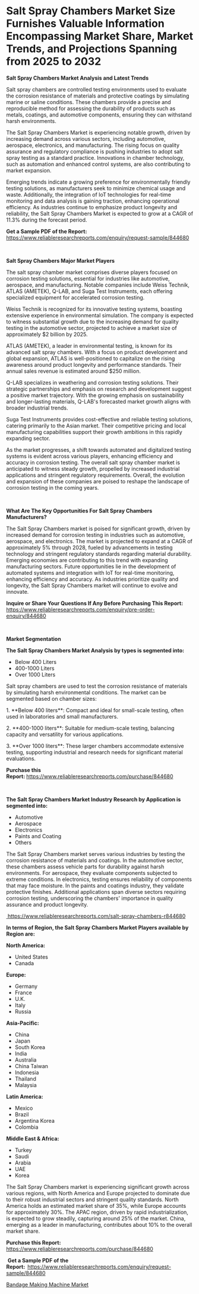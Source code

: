 <p><h1>Salt Spray Chambers Market Size Furnishes Valuable Information Encompassing Market Share, Market Trends, and Projections Spanning from 2025 to 2032</h1></p><p><strong>Salt Spray Chambers Market Analysis and Latest Trends</strong></p>
<p><p>Salt spray chambers are controlled testing environments used to evaluate the corrosion resistance of materials and protective coatings by simulating marine or saline conditions. These chambers provide a precise and reproducible method for assessing the durability of products such as metals, coatings, and automotive components, ensuring they can withstand harsh environments.</p><p>The Salt Spray Chambers Market is experiencing notable growth, driven by increasing demand across various sectors, including automotive, aerospace, electronics, and manufacturing. The rising focus on quality assurance and regulatory compliance is pushing industries to adopt salt spray testing as a standard practice. Innovations in chamber technology, such as automation and enhanced control systems, are also contributing to market expansion. </p><p>Emerging trends indicate a growing preference for environmentally friendly testing solutions, as manufacturers seek to minimize chemical usage and waste. Additionally, the integration of IoT technologies for real-time monitoring and data analysis is gaining traction, enhancing operational efficiency. As industries continue to emphasize product longevity and reliability, the Salt Spray Chambers Market is expected to grow at a CAGR of 11.3% during the forecast period.</p></p>
<p><strong>Get a Sample PDF of the Report:&nbsp;</strong> <a href="https://www.reliableresearchreports.com/enquiry/request-sample/844680?utm_campaign=2737&utm_medium=2&utm_source=Github&utm_content=ia&utm_term=10042025&utm_id=salt-spray-chambers">https://www.reliableresearchreports.com/enquiry/request-sample/844680</a></p>
<p>&nbsp;</p>
<p><strong>Salt Spray Chambers Major Market Players</strong></p>
<p><p>The salt spray chamber market comprises diverse players focused on corrosion testing solutions, essential for industries like automotive, aerospace, and manufacturing. Notable companies include Weiss Technik, ATLAS (AMETEK), Q-LAB, and Suga Test Instruments, each offering specialized equipment for accelerated corrosion testing.</p><p>Weiss Technik is recognized for its innovative testing systems, boasting extensive experience in environmental simulation. The company is expected to witness substantial growth due to the increasing demand for quality testing in the automotive sector, projected to achieve a market size of approximately $2 billion by 2025.</p><p>ATLAS (AMETEK), a leader in environmental testing, is known for its advanced salt spray chambers. With a focus on product development and global expansion, ATLAS is well-positioned to capitalize on the rising awareness around product longevity and performance standards. Their annual sales revenue is estimated around $250 million.</p><p>Q-LAB specializes in weathering and corrosion testing solutions. Their strategic partnerships and emphasis on research and development suggest a positive market trajectory. With the growing emphasis on sustainability and longer-lasting materials, Q-LAB's forecasted market growth aligns with broader industrial trends.</p><p>Suga Test Instruments provides cost-effective and reliable testing solutions, catering primarily to the Asian market. Their competitive pricing and local manufacturing capabilities support their growth ambitions in this rapidly expanding sector.</p><p>As the market progresses, a shift towards automated and digitalized testing systems is evident across various players, enhancing efficiency and accuracy in corrosion testing. The overall salt spray chamber market is anticipated to witness steady growth, propelled by increased industrial applications and stringent regulatory requirements. Overall, the evolution and expansion of these companies are poised to reshape the landscape of corrosion testing in the coming years.</p></p>
<p>&nbsp;</p>
<p><strong>What Are The Key Opportunities For Salt Spray Chambers Manufacturers?</strong></p>
<p><p>The Salt Spray Chambers market is poised for significant growth, driven by increased demand for corrosion testing in industries such as automotive, aerospace, and electronics. The market is projected to expand at a CAGR of approximately 5% through 2028, fueled by advancements in testing technology and stringent regulatory standards regarding material durability. Emerging economies are contributing to this trend with expanding manufacturing sectors. Future opportunities lie in the development of automated systems and integration with IoT for real-time monitoring, enhancing efficiency and accuracy. As industries prioritize quality and longevity, the Salt Spray Chambers market will continue to evolve and innovate.</p></p>
<p><strong>Inquire or Share Your Questions If Any Before Purchasing This Report:</strong> <a href="https://www.reliableresearchreports.com/enquiry/pre-order-enquiry/844680?utm_campaign=2737&utm_medium=2&utm_source=Github&utm_content=ia&utm_term=10042025&utm_id=salt-spray-chambers">https://www.reliableresearchreports.com/enquiry/pre-order-enquiry/844680</a></p>
<p>&nbsp;</p>
<p><strong>Market Segmentation</strong></p>
<p><strong>The Salt Spray Chambers Market Analysis by types is segmented into:</strong></p>
<p><ul><li>Below 400 Liters</li><li>400-1000 Liters</li><li>Over 1000 Liters</li></ul></p>
<p><p>Salt spray chambers are used to test the corrosion resistance of materials by simulating harsh environmental conditions. The market can be segmented based on chamber sizes: </p><p>1. **Below 400 liters**: Compact and ideal for small-scale testing, often used in laboratories and small manufacturers. </p><p>2. **400-1000 liters**: Suitable for medium-scale testing, balancing capacity and versatility for various applications. </p><p>3. **Over 1000 liters**: These larger chambers accommodate extensive testing, supporting industrial and research needs for significant material evaluations.</p></p>
<p><strong>Purchase this Report:&nbsp;</strong><a href="https://www.reliableresearchreports.com/purchase/844680?utm_campaign=2737&utm_medium=2&utm_source=Github&utm_content=ia&utm_term=10042025&utm_id=salt-spray-chambers">https://www.reliableresearchreports.com/purchase/844680</a></p>
<p>&nbsp;</p>
<p><strong>The Salt Spray Chambers Market Industry Research by Application is segmented into:</strong></p>
<p><ul><li>Automotive</li><li>Aerospace</li><li>Electronics</li><li>Paints and Coating</li><li>Others</li></ul></p>
<p><p>The Salt Spray Chambers market serves various industries by testing the corrosion resistance of materials and coatings. In the automotive sector, these chambers assess vehicle parts for durability against harsh environments. For aerospace, they evaluate components subjected to extreme conditions. In electronics, testing ensures reliability of components that may face moisture. In the paints and coatings industry, they validate protective finishes. Additional applications span diverse sectors requiring corrosion testing, underscoring the chambers' importance in quality assurance and product longevity.</p></p>
<p><a href="https://www.reliableresearchreports.com/salt-spray-chambers-r844680?utm_campaign=2737&utm_medium=2&utm_source=Github&utm_content=ia&utm_term=10042025&utm_id=salt-spray-chambers">&nbsp;https://www.reliableresearchreports.com/salt-spray-chambers-r844680</a></p>
<p><strong>In terms of Region, the Salt Spray Chambers Market Players available by Region are:</strong></p>
<p>
    <p> <strong> North America: </strong>
        <ul>
            <li>United States</li>
            <li>Canada</li>
        </ul>
        </p> 
    <p> <strong> Europe: </strong>
        <ul>
            <li>Germany</li>
            <li>France</li>
            <li>U.K.</li>
            <li>Italy</li>
            <li>Russia</li>
        </ul>
        </p> 
    <p> <strong> Asia-Pacific: </strong>
        <ul>
            <li>China</li>
            <li>Japan</li>
            <li>South Korea</li>
            <li>India</li>
            <li>Australia</li>
            <li>China Taiwan</li>
            <li>Indonesia</li>
            <li>Thailand</li>
            <li>Malaysia</li>
        </ul>
        </p> 
    <p> <strong> Latin America: </strong>
        <ul>
            <li>Mexico</li>
            <li>Brazil</li>
            <li>Argentina Korea</li>
            <li>Colombia</li>
        </ul>
        </p> 
    <p> <strong> Middle East & Africa: </strong>
        <ul>
            <li>Turkey</li>
            <li>Saudi</li>
            <li>Arabia</li>
            <li>UAE</li>
            <li>Korea</li>
        </ul>
    </p>
    </p>
<p><p>The Salt Spray Chambers market is experiencing significant growth across various regions, with North America and Europe projected to dominate due to their robust industrial sectors and stringent quality standards. North America holds an estimated market share of 35%, while Europe accounts for approximately 30%. The APAC region, driven by rapid industrialization, is expected to grow steadily, capturing around 25% of the market. China, emerging as a leader in manufacturing, contributes about 10% to the overall market share.</p></p>
<p><strong>Purchase this Report: </strong><a href="https://www.reliableresearchreports.com/purchase/844680?utm_campaign=2737&utm_medium=2&utm_source=Github&utm_content=ia&utm_term=10042025&utm_id=salt-spray-chambers">https://www.reliableresearchreports.com/purchase/844680</a></p>
<p>&nbsp;<strong>Get a Sample PDF of the Report:&nbsp;&nbsp;</strong><a href="https://www.reliableresearchreports.com/enquiry/request-sample/844680?utm_campaign=2737&utm_medium=2&utm_source=Github&utm_content=ia&utm_term=10042025&utm_id=salt-spray-chambers">https://www.reliableresearchreports.com/enquiry/request-sample/844680</a></p>
<p><strong></strong></p>
<p><p><a href="https://github.com/rosamariarocque98/Market-Research-Report-List-1/blob/main/bandage-making-machine-market.md?utm_campaign=2737&utm_medium=2&utm_source=Github&utm_content=ia&utm_term=10042025&utm_id=salt-spray-chambers">Bandage Making Machine Market</a></p></p>